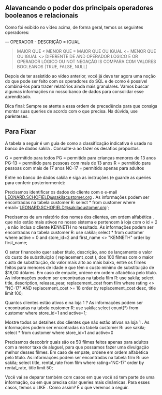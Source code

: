 ## Alavancando o poder dos principais operadores booleanos e relacionais

Como foi exibido no vídeo acima, de forma geral, temos os seguintes operadores:

-- OPERADOR - DESCRIÇÃO
=   IGUAL
>   MAIOR QUE
<   MENOR QUE
>=  MAIOR QUE OU IGUAL
<=  MENOR QUE OU IGUAL
<>  DIFERENTE DE
AND OPERADOR LÓGICO E
OR  OPERADOR LÓGICO OU
NOT NEGAÇÃO
IS  COMPARA COM VALORES BOOLEANOS (TRUE, FALSE, NULL)

Depois de ter assistido ao vídeo anterior, você já deve ter agora uma noção do que pode ser feito com os operadores do SQL e de como é possível combiná-los para trazer relatórios ainda mais granulares. Vamos buscar algumas informações no nosso banco de dados para consolidar esse aprendizado.

Dica final: Sempre se atente a essa ordem de precedência para que consiga montar suas queries de acordo com o que precisa. Na dúvida, use parênteses.

## Para Fixar

A tabela a seguir é um guia de como a classificação indicativa é usada no banco de dados sakila . Consulte-a ao fazer os desafios propostos.

G = permitido para todos
PG = permitido para crianças menores de 13 anos
PG-13 = permitido para pessoas com mais de 13 anos
R = permitido para pessoas com mais de 17 anos
NC-17 = permitido apenas para adultos

Entre no banco de dados sakila e siga as instruções (e guarde as queries para conferir posteriormente):

Precisamos identificar os dados do cliente com o e-mail LEONARD.SCHOFIELD@sakilacustomer.org . As informações podem ser encontradas na tabela customer
R: select * from customer where email='LEONARD.SCHOFIELD@sakilacustomer.org';

Precisamos de um relatório dos nomes dos clientes, em ordem alfabética , que não estão mais ativos no nosso sistema e pertencem à loja com o id = 2 , e não inclua o cliente KENNETH no resultado. As informações podem ser encontradas na tabela customer
R: use sakila;
select * from customer 
where active = 0 
and store_id=2 
and first_name <> "KENNETH" 
order by  first_name;

O setor financeiro quer saber título, descrição, ano de lançamento e valor do custo de substituição ( replacement_cost ), dos 100 filmes com o maior custo de substituição, do valor mais alto ao mais baixo, entre os filmes feitos para menores de idade e que têm o custo mínimo de substituição de $18,00 dólares. Em caso de empate, ordene em ordem alfabética pelo título. As informações podem ser encontradas na tabela film
R: use sakila;
select title, description, release_year, replacement_cost from film
where rating <> "NC-17" AND replacement_cost >= 18
order by replacement_cost desc, title
limit 100;


Quantos clientes estão ativos e na loja 1 ? As informações podem ser encontradas na tabela customer
R: 
use sakila;
select count(*) from customer
where store_id=1 and active=1;

Mostre todos os detalhes dos clientes que não estão ativos na loja 1 . As informações podem ser encontradas na tabela customer
R: 
use sakila;
select * from customer
where store_id=1 and active=0

Precisamos descobrir quais são os 50 filmes feitos apenas para adultos com a menor taxa de aluguel, para que possamos fazer uma divulgação melhor desses filmes. Em caso de empate, ordene em ordem alfabética pelo título. As informações podem ser encontradas na tabela film
R: 
use sakila;
select title, rental_rate from film
where rating='NC-17'
order by rental_rate, title
limit 50;

Você vai se deparar também com casos em que você só tem parte de uma informação, ou em que precisa criar queries mais dinâmicas. Para esses casos, temos o LIKE . Como assim? É o que veremos a seguir.
